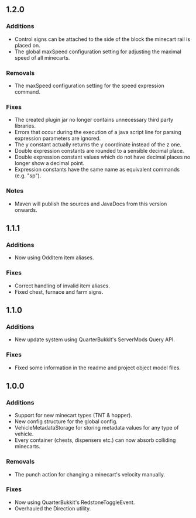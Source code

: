1.2.0
-----

### Additions
* Control signs can be attached to the side of the block the minecart rail is placed on.
* The global maxSpeed configuration setting for adjusting the maximal speed of all minecarts.

### Removals
* The maxSpeed configuration setting for the speed expression command.

### Fixes
* The created plugin jar no longer contains unnecessary third party libraries.
* Errors that occur during the execution of a java script line for parsing expression parameters are ignored.
* The y constant actually returns the y coordinate instead of the z one.
* Double expression constants are rounded to a sensible decimal place.
* Double expression constant values which do not have decimal places no longer show a decimal point.
* Expression constants have the same name as equivalent commands (e.g. "sp").

### Notes
* Maven will publish the sources and JavaDocs from this version onwards.

1.1.1
-----

### Additions
* Now using OddItem item aliases.

### Fixes
* Correct handling of invalid item aliases.
* Fixed chest, furnace and farm signs. 

1.1.0
-----

### Additions
* New update system using QuarterBukkit's ServerMods Query API.

### Fixes
* Fixed some information in the readme and project object model files.

1.0.0
-----

### Additions
* Support for new minecart types (TNT & hopper).
* New config structure for the global config.
* VehicleMetadataStorage for storing metadata values for any type of vehicle.
* Every container (chests, dispensers etc.) can now absorb colliding minecarts.

### Removals
* The punch action for changing a minecart's velocity manually.

### Fixes
* Now using QuarterBukkit's RedstoneToggleEvent.
* Overhauled the Direction utility.

